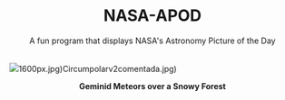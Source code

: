 <div align="center">
  <h1>
    NASA-APOD
  </h1>
</div>
  
<div align="center">
  A fun program that displays NASA's Astronomy Picture of the Day
</div>

<br>

![](https://apod.nasa.gov/apod/image/2412/Geminids_Kurak_5757.jpg)1600px.jpg)Circumpolarv2comentada.jpg)

<p align = "center">
  <b>Geminid Meteors over a Snowy Forest</b>
</p>
